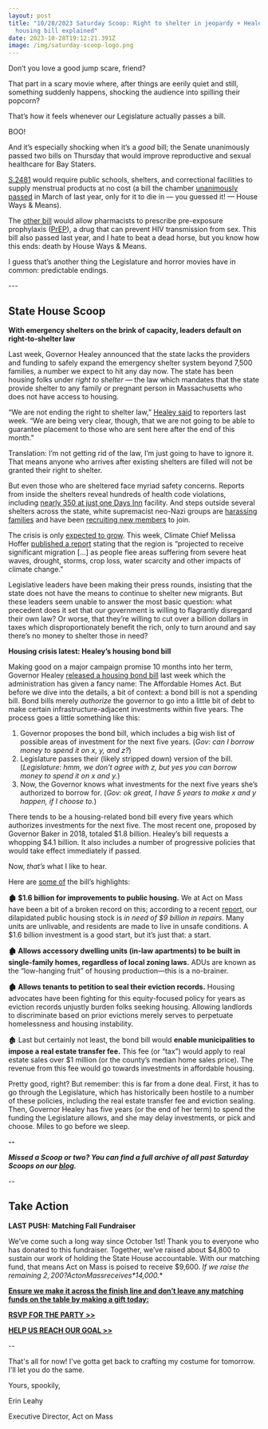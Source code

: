 ```yaml
---
layout: post
title: "10/28/2023 Saturday Scoop: Right to shelter in jeopardy + Healey's
  housing bill explained"
date: 2023-10-28T19:12:21.391Z
image: /img/saturday-scoop-logo.png
---
```

Don’t you love a good jump scare, friend?

That part in a scary movie where, after things are eerily quiet and still, something suddenly happens, shocking the audience into spilling their popcorn?

That’s how it feels whenever our Legislature actually passes a bill.

BOO!

And it’s especially shocking when it’s a *good* bill; the Senate unanimously passed two bills on Thursday that would improve reproductive and sexual healthcare for Bay Staters. 

[S.2481](https://malegislature.gov/Bills/193/S2481?utm_medium=&{{{EngagementData}}}&emci=ebe3d070-f074-ee11-b004-00224832eb73&emdi=ea000000-0000-0000-0000-000000000001&ceid={{ContactsEmailID}}) would require public schools, shelters, and correctional facilities to supply menstrual products at no cost (a bill the chamber [unanimously passed](https://malegislature.gov/Bills/192/S2730?utm_medium=&{{{EngagementData}}}&emci=ebe3d070-f074-ee11-b004-00224832eb73&emdi=ea000000-0000-0000-0000-000000000001&ceid={{ContactsEmailID}}) in March of last year, only for it to die in — you guessed it! — House Ways & Means).

The [other bill](https://malegislature.gov/Bills/193/S2480?utm_medium=&{{{EngagementData}}}&emci=ebe3d070-f074-ee11-b004-00224832eb73&emdi=ea000000-0000-0000-0000-000000000001&ceid={{ContactsEmailID}}) would allow pharmacists to prescribe pre-exposure prophylaxis ([PrEP](https://www.plannedparenthood.org/learn/stds-hiv-safer-sex/hiv-aids/prep?utm_medium=&{{{EngagementData}}}&emci=ebe3d070-f074-ee11-b004-00224832eb73&emdi=ea000000-0000-0000-0000-000000000001&ceid={{ContactsEmailID}})), a drug that can prevent HIV transmission from sex. This bill also passed last year, and I hate to beat a dead horse, but you know how this ends: death by House Ways & Means. 

I guess that’s another thing the Legislature and horror movies have in common: predictable endings.

\---

## State House Scoop

**With emergency shelters on the brink of capacity, leaders default on right-to-shelter law**

Last week, Governor Healey announced that the state lacks the providers and funding to safely expand the emergency shelter system beyond 7,500 families, a number we expect to hit any day now. The state has been housing folks under *right to shelter* — the law which mandates that the state provide shelter to any family or pregnant person in Massachusetts who does not have access to housing. 

“We are not ending the right to shelter law,” [Healey said](https://commonwealthmagazine.org/immigration/healey-tries-to-have-it-both-ways-on-emergency-shelter-law/?utm_medium=&{{{EngagementData}}}&emci=ebe3d070-f074-ee11-b004-00224832eb73&emdi=ea000000-0000-0000-0000-000000000001&ceid={{ContactsEmailID}}) to reporters last week. “We are being very clear, though, that we are not going to be able to guarantee placement to those who are sent here after the end of this month.” 

Translation: I’m not getting rid of the law, I’m just going to have to ignore it. That means anyone who arrives after existing shelters are filled will not be granted their right to shelter. 

But even those who are sheltered face myriad safety concerns. Reports from inside the shelters reveal hundreds of health code violations, including [nearly 350 at just one Days Inn](https://www.eagletribune.com/news/merrimack_valley/days-inn-racks-up-347-health-violations/article_b6bf69fa-6462-11ee-a432-a7732ffa1f01.html?utm_medium=&{{{EngagementData}}}&emci=ebe3d070-f074-ee11-b004-00224832eb73&emdi=ea000000-0000-0000-0000-000000000001&ceid={{ContactsEmailID}}) facility. And steps outside several shelters across the state, white supremacist neo-Nazi groups are [harassing families](https://www.wbur.org/news/2023/10/11/massachusetts-shelters-immigrants-protections-neo-nazi-hate-groups?utm_medium=&{{{EngagementData}}}&emci=ebe3d070-f074-ee11-b004-00224832eb73&emdi=ea000000-0000-0000-0000-000000000001&ceid={{ContactsEmailID}}) and have been [recruiting new members](https://www.patriotledger.com/story/news/2023/10/02/nsc-131-white-supremacist-group-distributes-flyers-in-plymouth-ma-nationalist-social-club/71029977007/?utm_medium=&{{{EngagementData}}}&emci=ebe3d070-f074-ee11-b004-00224832eb73&emdi=ea000000-0000-0000-0000-000000000001&ceid={{ContactsEmailID}}) to join. 

The crisis is only [expected to grow](https://commonwealthmagazine.org/immigration/climate-migration-to-massachusetts-an-urgent-concern/?utm_medium=&{{{EngagementData}}}&emci=ebe3d070-f074-ee11-b004-00224832eb73&emdi=ea000000-0000-0000-0000-000000000001&ceid={{ContactsEmailID}}). This week, Climate Chief Melissa Hoffer [published a report](https://www.mass.gov/doc/recommendations-of-the-climate-chief-october-25-2023/download?utm_medium=&{{{EngagementData}}}&emci=ebe3d070-f074-ee11-b004-00224832eb73&emdi=ea000000-0000-0000-0000-000000000001&ceid={{ContactsEmailID}}) stating that the region is “projected to receive significant migration \[...] as people flee areas suffering from severe heat waves, drought, storms, crop loss, water scarcity and other impacts of climate change.”

Legislative leaders have been making their press rounds, insisting that the state does not have the means to continue to shelter new migrants. But these leaders seem unable to answer the most basic question: what precedent does it set that our government is willing to flagrantly disregard their own law? Or worse, that they’re willing to cut over a billion dollars in taxes which disproportionately benefit the rich, only to turn around and say there’s no money to shelter those in need? 

**Housing crisis latest: Healey’s housing bond bill**

Making good on a major campaign promise 10 months into her term, Governor Healey [released a housing bond bill](https://www.bostonglobe.com/2023/10/18/business/healey-housing-proposal/?utm_medium=&{{{EngagementData}}}&emci=ebe3d070-f074-ee11-b004-00224832eb73&emdi=ea000000-0000-0000-0000-000000000001&ceid={{ContactsEmailID}}) last week which the administration has given a fancy name: The Affordable Homes Act. But before we dive into the details, a bit of context: a bond bill is not a spending bill. Bond bills merely *authorize* the governor to go into a little bit of debt to make certain infrastructure-adjacent investments within five years. The process goes a little something like this:

1. Governor proposes the bond bill, which includes a big wish list of possible areas of investment for the next five years. (*Gov: can I borrow money to spend it on x, y, and z?*)
2. Legislature passes their (likely stripped down) version of the bill. (*Legislature: hmm, we don’t agree with z, but yes you can borrow money to spend it on x and y.*)
3. Now, the Governor knows what investments for the next five years she’s authorized to borrow for. (*Gov: ok great, I have 5 years to make x and y happen, if I choose to.*)

There tends to be a housing-related bond bill every five years which authorizes investments for the next five. The most recent one, proposed by Governor Baker in 2018, totaled $1.8 billion. Healey’s bill requests a whopping $4.1 billion. It also includes a number of progressive policies that would take effect immediately if passed.

Now, *that’s* what I like to hear.

Here are [some of](https://www.bostonglobe.com/2023/10/18/business/healey-housing-plan/?utm_medium=&{{{EngagementData}}}&emci=ebe3d070-f074-ee11-b004-00224832eb73&emdi=ea000000-0000-0000-0000-000000000001&ceid={{ContactsEmailID}}) the bill’s highlights:

**🏚️ $1.6 billion for improvements to public housing.** We at Act on Mass have been a bit of a broken record on this; according to a recent [report](https://www.bostonglobe.com/2023/05/17/business/massachusetts-public-housing-is-deteriorating-cost-fix-it-could-be-billions/?utm_medium=&{{{EngagementData}}}&emci=ebe3d070-f074-ee11-b004-00224832eb73&emdi=ea000000-0000-0000-0000-000000000001&ceid={{ContactsEmailID}}), our dilapidated public housing stock is *in need of $9 billion in repairs*. Many units are unlivable, and residents are made to live in unsafe conditions. A $1.6 billion investment is a good start, but it’s just that: a start.

**🏚️ Allows accessory dwelling units (in-law apartments) to be built in single-family homes, regardless of local zoning laws.** ADUs are known as the “low-hanging fruit” of housing production—this is a no-brainer.

**🏚️ Allows tenants to petition to seal their eviction records.** Housing advocates have been fighting for this equity-focused policy for years as eviction records unjustly burden folks seeking housing. Allowing landlords to discriminate based on prior evictions merely serves to perpetuate homelessness and housing instability. 

🏚️ Last but certainly not least, the bond bill would **enable municipalities to impose a real estate transfer fee.** This fee (or “tax”) would apply to real estate sales over $1 million (or the county’s median home sales price). The revenue from this fee would go towards investments in affordable housing.  

Pretty good, right? But remember: this is far from a done deal. First, it has to go through the Legislature, which has historically been hostile to a number of these policies, including the real estate transfer fee and eviction sealing. Then, Governor Healey has five years (or the end of her term) to spend the funding the Legislature allows, and she may delay investments, or pick and choose. Miles to go before we sleep.

***\--***

***Missed a Scoop or two? You can find a full archive of all past Saturday Scoops on our [blog](https://actonmass.org/blog?utm_medium=&{{{EngagementData}}}&emci=25102f50-235a-ee11-9937-00224832eb73&emdi=ea000000-0000-0000-0000-000000000001&ceid={{ContactsEmailID}}).***

*\--*

## Take Action

**LAST PUSH: Matching Fall Fundraiser**

We’ve come such a long way since October 1st! Thank you to everyone who has donated to this fundraiser. Together, we’ve raised about $4,800 to sustain our work of holding the State House accountable. With our matching fund, that means Act on Mass is poised to receive $9,600. **If we raise the remaining $2,200? Act on Mass receives *$14,000*.** 

**[Ensure we make it across the finish line and don’t leave any matching funds on the table by making a gift today:](https://secure.actblue.com/donate/aom2023-fallfundraiser?refcode=10-28-ss&utm_medium=&{{{EngagementData}}})**

**[RSVP FOR THE PARTY >>](https://secure.everyaction.com/4j4CdUWKTkall1XPkQ-Pig2?utm_medium=&{{{EngagementData}}}&emci=bc91b491-9864-ee11-9937-00224832eb73&emdi=ea000000-0000-0000-0000-000000000001&ceid={{ContactsEmailID}})**

**[HELP US REACH OUR GOAL >>](https://secure.actblue.com/donate/aom2023-fallfundraiser?refcode=10-7-ss&utm_medium=&{{{EngagementData}}})**

\--

That's all for now! I've gotta get back to crafting my costume for tomorrow. I'll let you do the same.

Yours, spookily,

Erin Leahy

Executive Director, Act on Mass